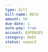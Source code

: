 ```yaml
---
type: bill
bill-name: BECU
amount: 50
due-date: 1
auto-pay: true
account: EXPENSES
category: Debt
status: unpaid
---
```


